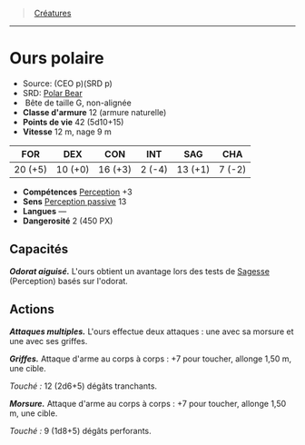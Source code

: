 ﻿---
!MonsterItem
Family: MonsterHD
Type: Bête
Size: G
Alignment: non-alignée
ArmorClass: 12 (armure naturelle)
HitPoints: 42 (5d10+15)
Speed: 12 m, nage 9 m
Strength: 20 (+5)
Dexterity: 10 (+0)
Constitution: 16 (+3)
Intelligence: ' 2 (-4)'
Wisdom: 13 (+1)
Charisma: ' 7 (-2)'
Skills: '[Perception](hd_abilities_wisdom_perception.md) +3'
Senses: '[Perception passive](hd_abilities_dexterity_perception_passive.md) 13'
Languages: —
Challenge: 2 (450 PX)
Id: monsters_hd.md#ours-polaire
ParentLink: monsters_hd.md#créatures
Name: Ours polaire
ParentName: Créatures
NameLevel: 1
AltName: '[Polar Bear](srd_monsters_polar_bear.md)'
Source: (CEO p)(SRD p)
Attributes:
  Name: Ours polaire
  Markdown: >+
    # <!--Name-->Ours polaire<!--/Name-->


    - Source: <!--Source-->(CEO p)(SRD p)<!--/Source-->

    - SRD: <!--AltName-->[Polar Bear](srd_monsters_polar_bear.md)<!--/AltName-->

    -  <!--Type-->Bête<!--/Type--> de taille <!--Size-->G<!--/Size-->, <!--Alignment-->non-alignée<!--/Alignment-->

    - **Classe d'armure** <!--ArmorClass-->12 (armure naturelle)<!--/ArmorClass-->

    - **Points de vie** <!--HitPoints-->42 (5d10+15)<!--/HitPoints-->

    - **Vitesse** <!--Speed-->12 m, nage 9 m<!--/Speed-->


    |FOR|DEX|CON|INT|SAG|CHA|

    |---|---|---|---|---|---|

    |<!--Strength-->20 (+5)<!--/Strength-->|<!--Dexterity-->10 (+0)<!--/Dexterity-->|<!--Constitution-->16 (+3)<!--/Constitution-->|<!--Intelligence--> 2 (-4)<!--/Intelligence-->|<!--Wisdom-->13 (+1)<!--/Wisdom-->|<!--Charisma--> 7 (-2)<!--/Charisma-->|


    - **Compétences** <!--Skills-->[Perception](hd_abilities_wisdom_perception.md) +3<!--/Skills-->

    - **Sens** <!--Senses-->[Perception passive](hd_abilities_dexterity_perception_passive.md) 13<!--/Senses-->

    - **Langues** <!--Languages-->—<!--/Languages-->

    - **Dangerosité** <!--Challenge-->2 (450 PX)<!--/Challenge-->


    ## Capacités


    **_Odorat aiguisé._** L'ours obtient un avantage lors des tests de [Sagesse](hd_abilities_wisdom.md) (Perception) basés sur l'odorat.


    ## Actions


    **_Attaques multiples._** L'ours effectue deux attaques : une avec sa morsure et une avec ses griffes.


    **_Griffes._** Attaque d'arme au corps à corps : +7 pour toucher, allonge 1,50 m, une cible.


    _Touché :_ 12 (2d6+5) dégâts tranchants.


    **_Morsure._** Attaque d'arme au corps à corps : +7 pour toucher, allonge 1,50 m, une cible.


    _Touché :_ 9 (1d8+5) dégâts perforants.

  Source: (CEO p)(SRD p)
  AltName: '[Polar Bear](srd_monsters_polar_bear.md)'
  Type: Bête
  Size: G
  Alignment: non-alignée
  ArmorClass: 12 (armure naturelle)
  HitPoints: 42 (5d10+15)
  Speed: 12 m, nage 9 m
  Strength: 20 (+5)
  Dexterity: 10 (+0)
  Constitution: 16 (+3)
  Intelligence: ' 2 (-4)'
  Wisdom: 13 (+1)
  Charisma: ' 7 (-2)'
  Skills: '[Perception](hd_abilities_wisdom_perception.md) +3'
  Senses: '[Perception passive](hd_abilities_dexterity_perception_passive.md) 13'
  Languages: —
  Challenge: 2 (450 PX)
AttributesDictionary: >+
  Name: Ours polaire

  Markdown: >+

    # <!--Name-->Ours polaire<!--/Name-->





    - Source: <!--Source-->(CEO p)(SRD p)<!--/Source-->



    - SRD: <!--AltName-->[Polar Bear](srd_monsters_polar_bear.md)<!--/AltName-->



    -  <!--Type-->Bête<!--/Type--> de taille <!--Size-->G<!--/Size-->, <!--Alignment-->non-alignée<!--/Alignment-->



    - **Classe d'armure** <!--ArmorClass-->12 (armure naturelle)<!--/ArmorClass-->



    - **Points de vie** <!--HitPoints-->42 (5d10+15)<!--/HitPoints-->



    - **Vitesse** <!--Speed-->12 m, nage 9 m<!--/Speed-->





    |FOR|DEX|CON|INT|SAG|CHA|



    |---|---|---|---|---|---|



    |<!--Strength-->20 (+5)<!--/Strength-->|<!--Dexterity-->10 (+0)<!--/Dexterity-->|<!--Constitution-->16 (+3)<!--/Constitution-->|<!--Intelligence--> 2 (-4)<!--/Intelligence-->|<!--Wisdom-->13 (+1)<!--/Wisdom-->|<!--Charisma--> 7 (-2)<!--/Charisma-->|





    - **Compétences** <!--Skills-->[Perception](hd_abilities_wisdom_perception.md) +3<!--/Skills-->



    - **Sens** <!--Senses-->[Perception passive](hd_abilities_dexterity_perception_passive.md) 13<!--/Senses-->



    - **Langues** <!--Languages-->—<!--/Languages-->



    - **Dangerosité** <!--Challenge-->2 (450 PX)<!--/Challenge-->





    ## Capacités





    **_Odorat aiguisé._** L'ours obtient un avantage lors des tests de [Sagesse](hd_abilities_wisdom.md) (Perception) basés sur l'odorat.





    ## Actions





    **_Attaques multiples._** L'ours effectue deux attaques : une avec sa morsure et une avec ses griffes.





    **_Griffes._** Attaque d'arme au corps à corps : +7 pour toucher, allonge 1,50 m, une cible.





    _Touché :_ 12 (2d6+5) dégâts tranchants.





    **_Morsure._** Attaque d'arme au corps à corps : +7 pour toucher, allonge 1,50 m, une cible.





    _Touché :_ 9 (1d8+5) dégâts perforants.



  Source: (CEO p)(SRD p)

  AltName: '[Polar Bear](srd_monsters_polar_bear.md)'

  Type: Bête

  Size: G

  Alignment: non-alignée

  ArmorClass: 12 (armure naturelle)

  HitPoints: 42 (5d10+15)

  Speed: 12 m, nage 9 m

  Strength: 20 (+5)

  Dexterity: 10 (+0)

  Constitution: 16 (+3)

  Intelligence: ' 2 (-4)'

  Wisdom: 13 (+1)

  Charisma: ' 7 (-2)'

  Skills: '[Perception](hd_abilities_wisdom_perception.md) +3'

  Senses: '[Perception passive](hd_abilities_dexterity_perception_passive.md) 13'

  Languages: —

  Challenge: 2 (450 PX)

---
> [Créatures](hd_monsters.md)

---

# Ours polaire

- Source: (CEO p)(SRD p)
- SRD: [Polar Bear](srd_monsters_polar_bear.md)
-  Bête de taille G, non-alignée
- **Classe d'armure** 12 (armure naturelle)
- **Points de vie** 42 (5d10+15)
- **Vitesse** 12 m, nage 9 m

|FOR|DEX|CON|INT|SAG|CHA|
|---|---|---|---|---|---|
|20 (+5)|10 (+0)|16 (+3)| 2 (-4)|13 (+1)| 7 (-2)|

- **Compétences** [Perception](hd_abilities_wisdom_perception.md) +3
- **Sens** [Perception passive](hd_abilities_dexterity_perception_passive.md) 13
- **Langues** —
- **Dangerosité** 2 (450 PX)

## Capacités

**_Odorat aiguisé._** L'ours obtient un avantage lors des tests de [Sagesse](hd_abilities_wisdom.md) (Perception) basés sur l'odorat.

## Actions

**_Attaques multiples._** L'ours effectue deux attaques : une avec sa morsure et une avec ses griffes.

**_Griffes._** Attaque d'arme au corps à corps : +7 pour toucher, allonge 1,50 m, une cible.

_Touché :_ 12 (2d6+5) dégâts tranchants.

**_Morsure._** Attaque d'arme au corps à corps : +7 pour toucher, allonge 1,50 m, une cible.

_Touché :_ 9 (1d8+5) dégâts perforants.

